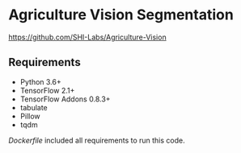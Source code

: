 # Agriculture Vision Segmentation
https://github.com/SHI-Labs/Agriculture-Vision

## Requirements
+ Python 3.6+
+ TensorFlow 2.1+
+ TensorFlow Addons 0.8.3+
+ tabulate
+ Pillow
+ tqdm

*Dockerfile* included all requirements to run this code.
